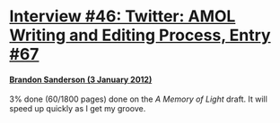 # [Interview #46: Twitter: AMOL Writing and Editing Process, Entry #67](https://www.theoryland.com/intvmain.php?i=46#67)

#### [Brandon Sanderson (3 January 2012)](https://twitter.com/BrandSanderson/status/154358276845342721)

3% done (60/1800 pages) done on the
*A Memory of Light*
draft. It will speed up quickly as I get my groove.


